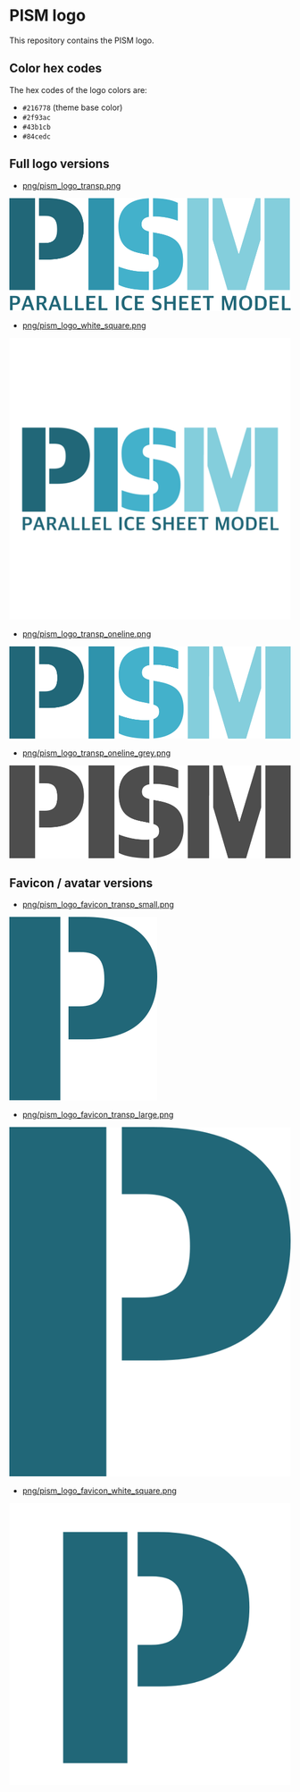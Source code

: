 # PISM logo

This repository contains the PISM logo.

## Color hex codes

The hex codes of the logo colors are:

- `#216778` (theme base color)
- `#2f93ac`
- `#43b1cb`
- `#84cedc`

## Full logo versions

- [png/pism_logo_transp.png](png/pism_logo_transp.png)

![](png/pism_logo_transp.png)

- [png/pism_logo_white_square.png](png/pism_logo_white_square.png)

![](png/pism_logo_white_square.png)

- [png/pism_logo_transp_oneline.png](png/pism_logo_transp_oneline.png)

![](png/pism_logo_transp_oneline.png)

- [png/pism_logo_transp_oneline_grey.png](png/pism_logo_transp_oneline_grey.png)

![](png/pism_logo_transp_oneline_grey.png)

## Favicon / avatar versions

- [png/pism_logo_favicon_transp_small.png](png/pism_logo_favicon_transp_small.png)

![](png/pism_logo_favicon_transp_small.png)

- [png/pism_logo_favicon_transp_large.png](png/pism_logo_favicon_transp_large.png)

![](png/pism_logo_favicon_transp_large.png)

- [png/pism_logo_favicon_white_square.png](png/pism_logo_favicon_white_square.png)

![](png/pism_logo_favicon_white_square.png)
